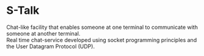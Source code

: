 # S-Talk
Chat-like facility that enables someone at one terminal to communicate with someone at another terminal.<br />
Real time chat-service developed using socket programming principles and the User Datagram Protocol (UDP).
